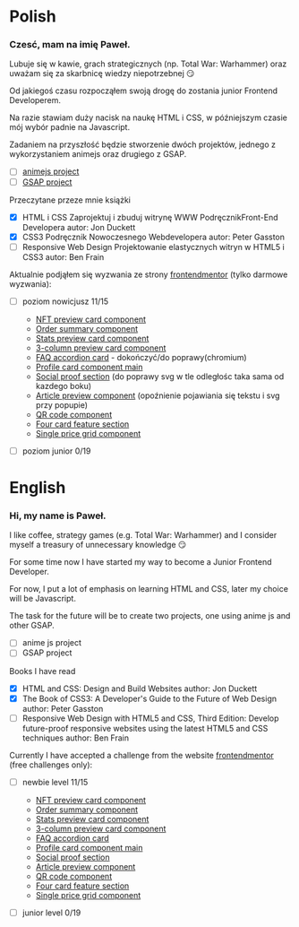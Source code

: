 # Polish

### Czesć, mam na imię Paweł.
Lubuje się w kawie, grach strategicznych (np. Total War: Warhammer) oraz uważam się za skarbnicę wiedzy niepotrzebnej :smirk: 

Od jakiegoś czasu rozpocząłem swoją drogę do zostania junior Frontend Developerem.

Na razie stawiam duży nacisk na naukę HTML i CSS, w późniejszym czasie mój wybór padnie na Javascript.

Zadaniem na przyszłość będzie stworzenie dwóch projektów, jednego z wykorzystaniem animejs oraz drugiego z GSAP.

- [ ] [animejs project](https://github.com/juliangarnier/anime/)
- [ ] [GSAP project](https://github.com/greensock/GSAP)

Przeczytane przeze mnie książki

- [x] HTML i CSS Zaprojektuj i zbuduj witrynę WWW PodręcznikFront-End Developera autor: Jon Duckett
- [x] CSS3 Podręcznik Nowoczesnego Webdevelopera autor: Peter Gasston
- [ ] Responsive Web Design Projektowanie elastycznych witryn w HTML5 i CSS3 autor: Ben Frain

Aktualnie podjąłem się wyzwania ze strony [frontendmentor](https://www.frontendmentor.io/home)
(tylko darmowe wyzwania):

- [ ] poziom nowicjusz 11/15

  - [NFT preview card component](https://github.com/Muniox/nft_preview_card_component)
  - [Order summary component](https://github.com/Muniox/order_summary_component)
  - [Stats preview card component](https://github.com/Muniox/stats_preview_card_component)
  - [3-column preview card component](https://github.com/Muniox/3-column-preview-card)
  - [FAQ accordion card](https://github.com/Muniox/faq-accordion-card) - dokończyć/do poprawy(chromium)
  - [Profile card component main](https://github.com/Muniox/profile-card-component-main)
  - [Social proof section](https://github.com/Muniox/social-proof-section-master) (do poprawy svg w tle odległośc taka sama od kazdego boku) 
  - [Article preview component](https://github.com/Muniox/article-preview-component-master) (opoźnienie pojawiania się tekstu i svg przy popupie)
  - [QR code component](https://muniox.github.io/qr-code-component-main/)
  - [Four card feature section](https://github.com/Muniox/four-card-feature-section-master)
  - [Single price grid component](https://github.com/Muniox/single-price-grid-component-master)
  
- [ ] poziom junior 0/19


# English


### Hi, my name is Paweł.
I like coffee, strategy games (e.g. Total War: Warhammer) and I consider myself a treasury of unnecessary knowledge 😏

For some time now I have started my way to become a Junior Frontend Developer.

For now, I put a lot of emphasis on learning HTML and CSS, later my choice will be Javascript.

The task for the future will be to create two projects, one using anime js and other GSAP.

- [ ] anime js project
- [ ] GSAP project

Books I have read
- [x] HTML and CSS: Design and Build Websites author: Jon Duckett
- [x] The Book of CSS3: A Developer's Guide to the Future of Web Design author: Peter Gasston
- [ ] Responsive Web Design with HTML5 and CSS, Third Edition: Develop future-proof responsive websites using the latest HTML5 and CSS techniques author: Ben Frain

Currently I have accepted a challenge from the website [frontendmentor](https://www.frontendmentor.io/home) (free challenges only):

- [ ] newbie level 11/15

  - [NFT preview card component](https://github.com/Muniox/nft_preview_card_component)
  - [Order summary component](https://github.com/Muniox/order_summary_component)
  - [Stats preview card component](https://github.com/Muniox/stats_preview_card_component)
  - [3-column preview card component](https://github.com/Muniox/3-column-preview-card)
  - [FAQ accordion card](https://github.com/Muniox/faq-accordion-card)
  - [Profile card component main](https://github.com/Muniox/profile-card-component-main)
  - [Social proof section](https://github.com/Muniox/social-proof-section-master)
  - [Article preview component](https://github.com/Muniox/article-preview-component-master)
  - [QR code component](https://muniox.github.io/qr-code-component-main/)
  - [Four card feature section](https://github.com/Muniox/four-card-feature-section-master)
  - [Single price grid component](https://github.com/Muniox/single-price-grid-component-master)
      
- [ ] junior level 0/19

<!--
**Muniox/Muniox** is a ✨ _special_ ✨ repository because its `README.md` (this file) appears on your GitHub profile.

Here are some ideas to get you started:

- 🔭 I’m currently working on ...
- 🌱 I’m currently learning ...
- 👯 I’m looking to collaborate on ...
- 🤔 I’m looking for help with ...
- 💬 Ask me about ...
- 📫 How to reach me: ...
- 😄 Pronouns: ...
- ⚡ Fun fact: ...
-->
